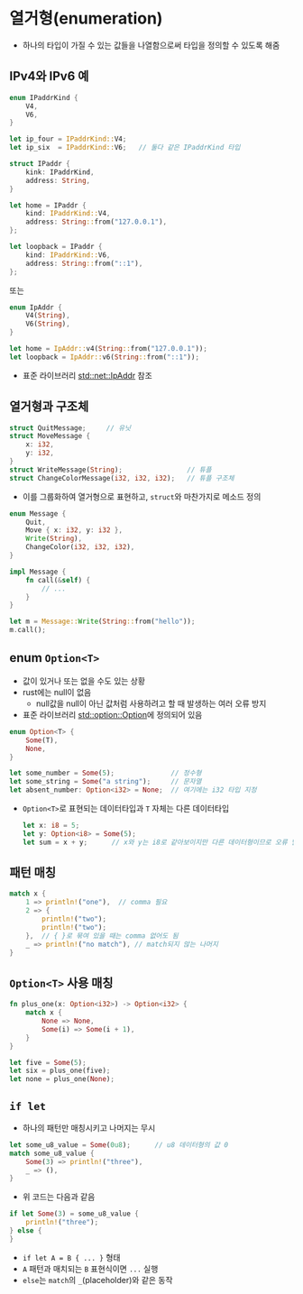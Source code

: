 # 열거형(enumeration)
* 하나의 타입이 가질 수 있는 값들을 나열함으로써 타입을 정의할 수 있도록 해줌

## IPv4와 IPv6 예
```rust
enum IPaddrKind {
    V4,
    V6,
}

let ip_four = IPaddrKind::V4;
let ip_six  = IPaddrKind::V6;   // 둘다 같은 IPaddrKind 타입

struct IPaddr {
    kink: IPaddrKind,
    address: String,
}

let home = IPaddr {
    kind: IPaddrKind::V4,
    address: String::from("127.0.0.1"),
};

let loopback = IPaddr {
    kind: IPaddrKind::V6,
    address: String::from("::1"),
};
```
또는
```rust
enum IpAddr {
    V4(String),
    V6(String),
}

let home = IpAddr::v4(String::from("127.0.0.1"));
let loopback = IpAddr::v6(String::from("::1"));
```
* 표준 라이브러리 [std::net::IpAddr](https://doc.rust-lang.org/std/net/enum.IpAddr.html) 참조

## 열거형과 구조체
```rust
struct QuitMessage;     // 유닛
struct MoveMessage {
    x: i32,
    y: i32,
}
struct WriteMessage(String);                // 튜플
struct ChangeColorMessage(i32, i32, i32);   // 튜플 구조체
```
* 이를 그룹화하여 열거형으로 표현하고, `struct`와 마찬가지로 메소드 정의
```rust
enum Message {
    Quit,
    Move { x: i32, y: i32 },
    Write(String),
    ChangeColor(i32, i32, i32),
}

impl Message {
    fn call(&self) {
        // ...
    }
}

let m = Message::Write(String::from("hello"));
m.call();
```

## enum `Option<T>`
* 값이 있거나 또는 없을 수도 있는 상황
* rust에는 null이 없음
  - null값을 null이 아닌 값처럼 사용하려고 할 때 발생하는 여러 오류 방지
* 표준 라이브러리 [std::option::Option](https://doc.rust-lang.org/std/option/enum.Option.html)에 정의되어 있음

```rust
enum Option<T> {
    Some(T),
    None,
}
```
```rust
let some_number = Some(5);              // 정수형
let some_string = Some("a string");     // 문자열
let absent_number: Option<i32> = None;  // 여기에는 i32 타입 지정
```
* `Option<T>`로 표현되는 데이터타입과 `T` 자체는 다른 데이터타입
  ```rust
  let x: i8 = 5;
  let y: Option<i8> = Some(5);
  let sum = x + y;      // x와 y는 i8로 같아보이지만 다른 데이터형이므로 오류 발생
  ```

## 패턴 매칭
```rust
match x {
    1 => println!("one"),  // comma 필요
    2 => {
        println!("two");
        println!("two");
    },  // { }로 묶여 있을 때는 comma 없어도 됨
    _ => println!("no match"), // match되지 않는 나머지
}
```

## `Option<T>` 사용 매칭
```rust
fn plus_one(x: Option<i32>) -> Option<i32> {
    match x {
        None => None,
        Some(i) => Some(i + 1),
    }
}

let five = Some(5);
let six = plus_one(five);
let none = plus_one(None);
```

## `if let`
* 하나의 패턴만 매칭시키고 나머지는 무시
```rust
let some_u8_value = Some(0u8);      // u8 데이터형의 값 0
match some_u8_value {
    Some(3) => println!("three"),
    _ => (),
}
```
* 위 코드는 다음과 같음
```rust
if let Some(3) = some_u8_value {
    println!("three");
} else {
}
```
  - `if let A = B { ... }` 형태
  - `A` 패턴과 매치되는 `B` 표현식이면 `...` 실행 
  - `else`는 `match`의 `_`(placeholder)와 같은 동작